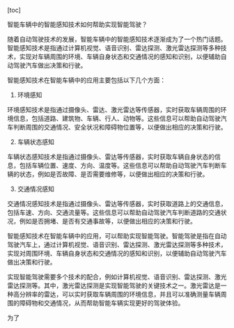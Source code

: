 
[toc]                    
                
                
智能车辆中的智能感知技术如何帮助实现智能驾驶？

随着自动驾驶技术的发展，智能车辆中的智能感知技术逐渐成为了一个热门话题。智能感知技术是指通过计算机视觉、语音识别、雷达探测、激光雷达探测等多种技术，实现对车辆周围的环境、车辆自身状态和交通情况的感知和识别，以便辅助自动驾驶汽车做出决策和行驶。

智能感知技术在智能车辆中的应用主要包括以下几个方面：

1. 环境感知

环境感知技术是指通过摄像头、雷达、激光雷达等传感器，实时获取车辆周围的环境信息，包括道路、建筑物、车辆、行人、动物等。这些信息可以帮助自动驾驶汽车判断周围的交通情况、安全状况和障碍物位置等，以便做出相应的决策和行驶。

2. 车辆状态感知

车辆状态感知技术是指通过摄像头、雷达等传感器，实时获取车辆自身状态的信息，包括车辆位置、速度、方向、温度等。这些信息可以帮助自动驾驶汽车判断车辆的状态，例如是否故障、是否需要维修等，以便做出相应的决策和行驶。

3. 交通情况感知

交通情况感知技术是指通过摄像头、雷达等传感器，实时获取道路上的交通信息，包括车速、方向、交通流量等。这些信息可以帮助自动驾驶汽车判断道路的交通状况，例如是否拥堵、是否有交通事故等，以便做出相应的决策和行驶。

智能感知技术在智能车辆中的应用，可以帮助实现智能驾驶。智能驾驶是指在自动驾驶汽车上，通过计算机视觉、语音识别、雷达探测、激光雷达探测等多种技术，实现对周围环境、车辆自身状态和交通情况的感知和识别，以便辅助自动驾驶汽车做出决策和行驶。

实现智能驾驶需要多个技术的配合，例如计算机视觉、语音识别、雷达探测、激光雷达探测等。其中，激光雷达探测是实现智能驾驶的关键技术之一。激光雷达是一种高分辨率的雷达，可以实时获取车辆周围的环境信息，并且可以准确测量车辆周围的障碍物和交通情况，从而帮助智能车辆实现更好的驾驶体验。

为了

